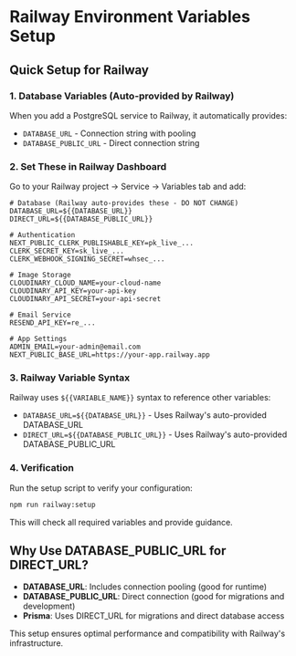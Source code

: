 # Railway Environment Variables Setup

## Quick Setup for Railway

### 1. Database Variables (Auto-provided by Railway)
When you add a PostgreSQL service to Railway, it automatically provides:
- `DATABASE_URL` - Connection string with pooling
- `DATABASE_PUBLIC_URL` - Direct connection string

### 2. Set These in Railway Dashboard

Go to your Railway project → Service → Variables tab and add:

```
# Database (Railway auto-provides these - DO NOT CHANGE)
DATABASE_URL=${{DATABASE_URL}}
DIRECT_URL=${{DATABASE_PUBLIC_URL}}

# Authentication
NEXT_PUBLIC_CLERK_PUBLISHABLE_KEY=pk_live_...
CLERK_SECRET_KEY=sk_live_...
CLERK_WEBHOOK_SIGNING_SECRET=whsec_...

# Image Storage
CLOUDINARY_CLOUD_NAME=your-cloud-name
CLOUDINARY_API_KEY=your-api-key
CLOUDINARY_API_SECRET=your-api-secret

# Email Service
RESEND_API_KEY=re_...

# App Settings
ADMIN_EMAIL=your-admin@email.com
NEXT_PUBLIC_BASE_URL=https://your-app.railway.app
```

### 3. Railway Variable Syntax

Railway uses `${{VARIABLE_NAME}}` syntax to reference other variables:
- `DATABASE_URL=${{DATABASE_URL}}` - Uses Railway's auto-provided DATABASE_URL
- `DIRECT_URL=${{DATABASE_PUBLIC_URL}}` - Uses Railway's auto-provided DATABASE_PUBLIC_URL

### 4. Verification

Run the setup script to verify your configuration:
```bash
npm run railway:setup
```

This will check all required variables and provide guidance.

## Why Use DATABASE_PUBLIC_URL for DIRECT_URL?

- **DATABASE_URL**: Includes connection pooling (good for runtime)
- **DATABASE_PUBLIC_URL**: Direct connection (good for migrations and development)
- **Prisma**: Uses DIRECT_URL for migrations and direct database access

This setup ensures optimal performance and compatibility with Railway's infrastructure.
